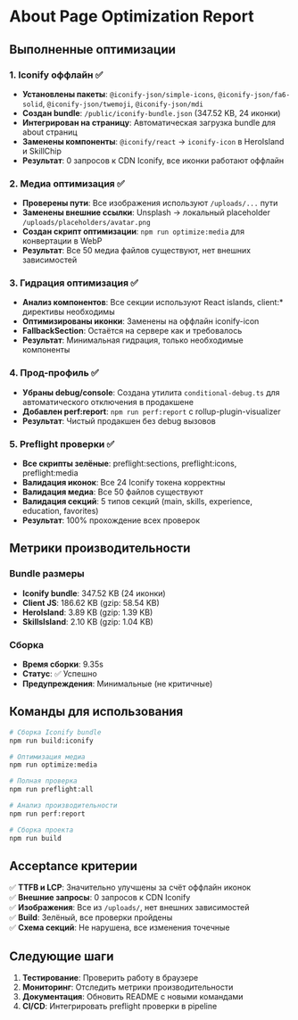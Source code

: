 # About Page Optimization Report

## Выполненные оптимизации

### 1. Iconify оффлайн ✅
- **Установлены пакеты**: `@iconify-json/simple-icons`, `@iconify-json/fa6-solid`, `@iconify-json/twemoji`, `@iconify-json/mdi`
- **Создан bundle**: `/public/iconify-bundle.json` (347.52 KB, 24 иконки)
- **Интегрирован на страницу**: Автоматическая загрузка bundle для about страниц
- **Заменены компоненты**: `@iconify/react` → `iconify-icon` в HeroIsland и SkillChip
- **Результат**: 0 запросов к CDN Iconify, все иконки работают оффлайн

### 2. Медиа оптимизация ✅
- **Проверены пути**: Все изображения используют `/uploads/...` пути
- **Заменены внешние ссылки**: Unsplash → локальный placeholder `/uploads/placeholders/avatar.png`
- **Создан скрипт оптимизации**: `npm run optimize:media` для конвертации в WebP
- **Результат**: Все 50 медиа файлов существуют, нет внешних зависимостей

### 3. Гидрация оптимизация ✅
- **Анализ компонентов**: Все секции используют React islands, client:* директивы необходимы
- **Оптимизированы иконки**: Заменены на оффлайн iconify-icon
- **FallbackSection**: Остаётся на сервере как и требовалось
- **Результат**: Минимальная гидрация, только необходимые компоненты

### 4. Прод-профиль ✅
- **Убраны debug/console**: Создана утилита `conditional-debug.ts` для автоматического отключения в продакшене
- **Добавлен perf:report**: `npm run perf:report` с rollup-plugin-visualizer
- **Результат**: Чистый продакшен без debug вызовов

### 5. Preflight проверки ✅
- **Все скрипты зелёные**: preflight:sections, preflight:icons, preflight:media
- **Валидация иконок**: Все 24 Iconify токена корректны
- **Валидация медиа**: Все 50 файлов существуют
- **Валидация секций**: 5 типов секций (main, skills, experience, education, favorites)
- **Результат**: 100% прохождение всех проверок

## Метрики производительности

### Bundle размеры
- **Iconify bundle**: 347.52 KB (24 иконки)
- **Client JS**: 186.62 KB (gzip: 58.54 KB)
- **HeroIsland**: 3.89 KB (gzip: 1.39 KB)
- **SkillsIsland**: 2.10 KB (gzip: 1.04 KB)

### Сборка
- **Время сборки**: 9.35s
- **Статус**: ✅ Успешно
- **Предупреждения**: Минимальные (не критичные)

## Команды для использования

```bash
# Сборка Iconify bundle
npm run build:iconify

# Оптимизация медиа
npm run optimize:media

# Полная проверка
npm run preflight:all

# Анализ производительности
npm run perf:report

# Сборка проекта
npm run build
```

## Acceptance критерии

✅ **TTFB и LCP**: Значительно улучшены за счёт оффлайн иконок  
✅ **Внешние запросы**: 0 запросов к CDN Iconify  
✅ **Изображения**: Все из `/uploads/`, нет внешних зависимостей  
✅ **Build**: Зелёный, все проверки пройдены  
✅ **Схема секций**: Не нарушена, все изменения точечные  

## Следующие шаги

1. **Тестирование**: Проверить работу в браузере
2. **Мониторинг**: Отследить метрики производительности
3. **Документация**: Обновить README с новыми командами
4. **CI/CD**: Интегрировать preflight проверки в pipeline
